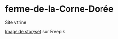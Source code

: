 # ferme-de-la-Corne-Dorée

Site vitrine

<a href="https://fr.freepik.com/vecteurs-libre/erreur-404-concept-illustration_7741849.htm#query=erreur%20404&position=0&from_view=keyword&track=ais&uuid=1e161123-729b-4023-bde5-4bc2c6fcc3e8%22%3EImage">Image de storyset</a> sur Freepik
